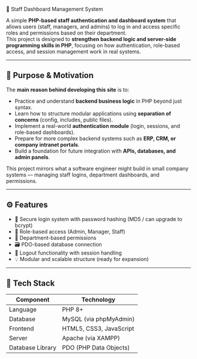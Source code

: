 🧭 Staff Dashboard Management System

A simple **PHP-based staff authentication and dashboard system** that allows users (staff, managers, and admins) to log in and access specific roles and permissions based on their department.  
This project is designed to **strengthen backend logic and server-side programming skills in PHP**, focusing on how authentication, role-based access, and session management work in real systems.

---

## 🎯 Purpose & Motivation

The **main reason behind developing this site** is to:
- Practice and understand **backend business logic** in PHP beyond just syntax.
- Learn how to structure modular applications using **separation of concerns** (config, includes, public files).
- Implement a real-world **authentication module** (login, sessions, and role-based dashboards).
- Prepare for more complex backend systems such as **ERP, CRM, or company intranet portals**.
- Build a foundation for future integration with **APIs, databases, and admin panels**.

This project mirrors what a software engineer might build in small company systems — managing staff logins, department dashboards, and permissions.

---

## ⚙️ Features

- 🔐 Secure login system with password hashing (MD5 / can upgrade to bcrypt)
- 👤 Role-based access (Admin, Manager, Staff)
- 🏢 Department-based permissions
- 🗃️ PDO-based database connection
- 🚪 Logout functionality with session handling
- 💡 Modular and scalable structure (ready for expansion)

---

## 🧱 Tech Stack

| Component | Technology |
|------------|-------------|
| Language | PHP 8+ |
| Database | MySQL (via phpMyAdmin) |
| Frontend | HTML5, CSS3, JavaScript |
| Server | Apache (via XAMPP) |
| Database Library | PDO (PHP Data Objects) |
